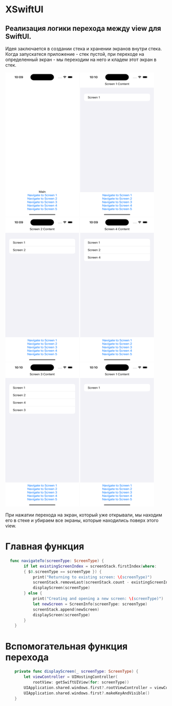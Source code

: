 #  XSwiftUI
Реализация логики перехода между view для SwiftUI.
---

Идея заключается в создании стека и хранении экранов внутри стека.
Когда запускатеся приложение - стек пустой, при переходе на определенный экран - мы переходим на него и кладем этот экран в стек.

<img src="https://raw.githubusercontent.com/Allison-cr/XSwiftUI/main/XSwifUI/Images/Simulator%20Screenshot%20-%20iPhone%2014%20Pro%20-%202024-01-29%20at%2022.09.24.png" width="230" height="450">
<img src="https://raw.githubusercontent.com/Allison-cr/XSwiftUI/main/XSwifUI/Images/Simulator%20Screenshot%20-%20iPhone%2014%20Pro%20-%202024-01-29%20at%2022.10.01.png" width="230" height="450">
<img src="https://raw.githubusercontent.com/Allison-cr/XSwiftUI/main/XSwifUI/Images/Simulator%20Screenshot%20-%20iPhone%2014%20Pro%20-%202024-01-29%20at%2022.09.54.png" width="230" height="450">

<img src="https://raw.githubusercontent.com/Allison-cr/XSwiftUI/main/XSwifUI/Images/Simulator%20Screenshot%20-%20iPhone%2014%20Pro%20-%202024-01-29%20at%2022.09.59.png" width="230" height="450">
<img src="https://raw.githubusercontent.com/Allison-cr/XSwiftUI/main/XSwifUI/Images/Simulator%20Screenshot%20-%20iPhone%2014%20Pro%20-%202024-01-29%20at%2022.10.17.png" width="230" height="450">
<img src="https://raw.githubusercontent.com/Allison-cr/XSwiftUI/main/XSwifUI/Images/Simulator%20Screenshot%20-%20iPhone%2014%20Pro%20-%202024-01-29%20at%2022.10.20.png
" width="230" height="450">

При нажатии перехода на экран, который уже открывали, мы находим его в стеке и убираем все экраны, которые находились поверх этого view.

# Главная функция
```swift
  func navigateTo(screenType: ScreenType) {
        if let existingScreenIndex = screenStack.firstIndex(where: 
        { $0.screenType == screenType }) {
            print("Returning to existing screen: \(screenType)")
            screenStack.removeLast(screenStack.count - existingScreenIndex - 1)
            displayScreen(screenType)
        } else {
            print("Creating and opening a new screen: \(screenType)")
            let newScreen = ScreenInfo(screenType: screenType)
            screenStack.append(newScreen)
            displayScreen(screenType)
        }
    }
```

# Вспомогательная функция перехода

```swift
    private func displayScreen(_ screenType: ScreenType) {
        let viewController = UIHostingController(
            rootView: getSwiftUIView(for: screenType))
        UIApplication.shared.windows.first?.rootViewController = viewController
        UIApplication.shared.windows.first?.makeKeyAndVisible()
    }
```